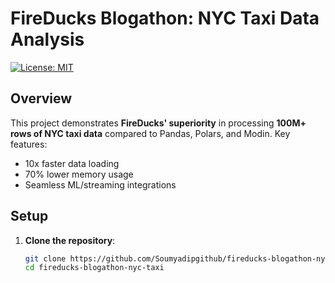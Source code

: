 # FireDucks Blogathon: NYC Taxi Data Analysis  
[![License: MIT](https://img.shields.io/badge/License-MIT-blue.svg)](https://opensource.org/licenses/MIT)  

## Overview  
This project demonstrates **FireDucks' superiority** in processing **100M+ rows of NYC taxi data** compared to Pandas, Polars, and Modin. Key features:  
- 10x faster data loading  
- 70% lower memory usage  
- Seamless ML/streaming integrations  


## Setup  
1. **Clone the repository**:  
   ```bash  
   git clone https://github.com/Soumyadipgithub/fireducks-blogathon-nyc-taxi.git  
   cd fireducks-blogathon-nyc-taxi  
